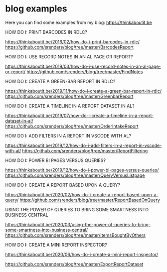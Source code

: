 # blog examples
Here you can find some examples from my blog: https://thinkaboutit.be


HOW DO I: PRINT BARCODES IN RDLC?

  https://thinkaboutit.be/2016/02/how-do-i-print-barcodes-in-rdlc/
  https://github.com/srenders/blog/tree/master/BarcodesReport


HOW DO I: USE RECORD NOTES IN AN AL PAGE OR REPORT?

  https://thinkaboutit.be/2019/03/how-do-i-use-record-notes-in-an-al-page-or-report/
  https://github.com/srenders/blog/tree/master/FindNotes


HOW DO I: CREATE A GREEN-BAR REPORT IN RDLC?

  https://thinkaboutit.be/2019/11/how-do-i-create-a-green-bar-report-in-rdlc/
  https://github.com/srenders/blog/tree/master/GreenbarReport


HOW DO I: CREATE A TIMELINE IN A REPORT DATASET IN AL?

  https://thinkaboutit.be/2019/07/how-do-i-create-a-timeline-in-a-report-dataset-in-al/
  https://github.com/srenders/blog/tree/master/OrderIntakeReport

HOW DO I: ADD FILTERS IN A REPORT IN VSCODE WITH AL?

  https://thinkaboutit.be/2019/12/how-do-i-add-filters-in-a-report-in-vscode-with-al/
  https://github.com/srenders/blog/tree/master/ReportFiltering 
  
HOW DO I: POWER BI PAGES VERSUS QUERIES?

  https://thinkaboutit.be/2019/12/how-do-i-power-bi-pages-versus-queries/
  https://github.com/srenders/blog/tree/master/QueryVersusListpage
  
HOW DO I: CREATE A REPORT BASED UPON A QUERY?

  https://thinkaboutit.be/2020/02/how-do-i-create-a-report-based-upon-a-query/
  https://github.com/srenders/blog/tree/master/ReportBasedOnQuery
  
USING THE POWER OF QUERIES TO BRING SOME SMARTNESS INTO BUSINESS CENTRAL

  https://thinkaboutit.be/2020/03/using-the-power-of-queries-to-bring-some-smartness-into-business-central/
  https://github.com/srenders/blog/tree/master/ItemsBoughtByOthers
  
HOW DO I: CREATE A MINI REPORT INSPECTOR?

  https://thinkaboutit.be/2020/06/how-do-i-create-a-mini-report-inspector/
  
  https://github.com/srenders/blog/tree/master/ExportReportDataset
  
